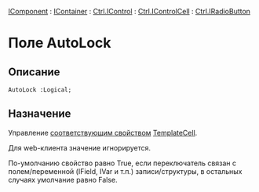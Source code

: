 ﻿---
Link: .Ctrl.IRadioButton.@AutoLock
---

[IComponent](topic:Com.Custom.ComClasses.IComponent.Default) :
[IContainer](topic:Com.Custom.ComClasses.IContainer.Default) :
[Ctrl.IControl](topic:Com.Custom.ComClasses.Ctrl.IControl.Default) :
[Ctrl.IControlCell](topic:Com.Custom.ComClasses.Ctrl.IControlCell.Default) :
[Ctrl.IRadioButton](Default)

# Поле AutoLock

## Описание

    AutoLock :Logical;

## Назначение

Управление [соответствующим свойством](topic:kernel.Программирование.Классы.Объекты.Шаблоны.Клетка.АвтоблокировкаAutolock)
[TemplateCell](topic:kernel.Программирование.Классы.Объекты.Шаблоны.Клетка.Default).

Для web-клиента значение игнорируется.

По-умолчанию свойство равно True,
если переключатель связан с полем/переменной (IField, IVar и т.п.) записи/структуры,
в остальных случаях умолчание равно False.